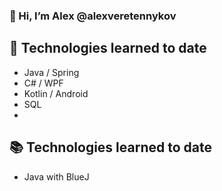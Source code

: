 ### 👋 Hi, I’m Alex @alexveretennykov
## 🌱 Technologies learned to date
- Java / Spring
- C# / WPF
- Kotlin / Android
- SQL
- 
## :books: Technologies learned to date
- Java with BlueJ

<!---
alexveretennykov/alexveretennykov is a ✨ special ✨ repository because its `README.md` (this file) appears on your GitHub profile.
You can click the Preview link to take a look at your changes.
--->
